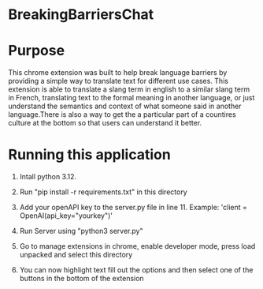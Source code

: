 # BreakingBarriersChat

# Purpose

This chrome extension was built to help break language barriers by providing a simple way to translate text for different use cases. This extension is able to translate a slang term in english to a similar slang term in French, translating text to the formal meaning in another language, or just understand the semantics and context of what someone said in another language.There is also a way to get the a particular part of a countires culture at the bottom so that users can understand it better.

# Running this application

1. Intall python 3.12. 

2. Run "pip install -r requirements.txt" in this directory

3. Add your openAPI key to the server.py file in line 11. Example: 'client = OpenAI(api_key="yourkey")'

4. Run Server using "python3 server.py"

5. Go to manage extensions in chrome, enable developer mode, press load unpacked and select this directory

6. You can now highlight text fill out the options and then select one of the buttons in the bottom of the extension

